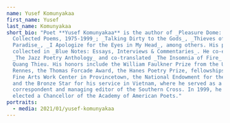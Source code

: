 ```yaml
---
name: Yusef Komunyakaa
first_name: Yusef
last_name: Komunyakaa
short_bio: "Poet **Yusef Komunyakaa** is the author of _Pleasure Dome: New &
  Collected Poems, 1975-1999_; _Talking Dirty to the Gods_, _Thieves of
  Paradise_, _I Apologize for the Eyes in My Head_, among others. His prose is
  collected in _Blue Notes: Essays, Interviews & Commentaries_. He co-edited
  _The Jazz Poetry Anthology_ and co-translated _The Insomnia of Fire_ by Nguyen
  Quang Thieu. His honors include the William Faulkner Prize from the Université
  Rennes, the Thomas Forcade Award, the Hanes Poetry Prize, fellowships from the
  Fine Arts Work Center in Provincetown, the National Endowment for the Arts,
  and the Bronze Star for his service in Vietnam, where he served as a
  correspondent and managing editor of the Southern Cross. In 1999, he was
  elected a Chancellor of the Academy of American Poets."
portraits:
  - media: 2021/01/yusef-komunyakaa
---
```

